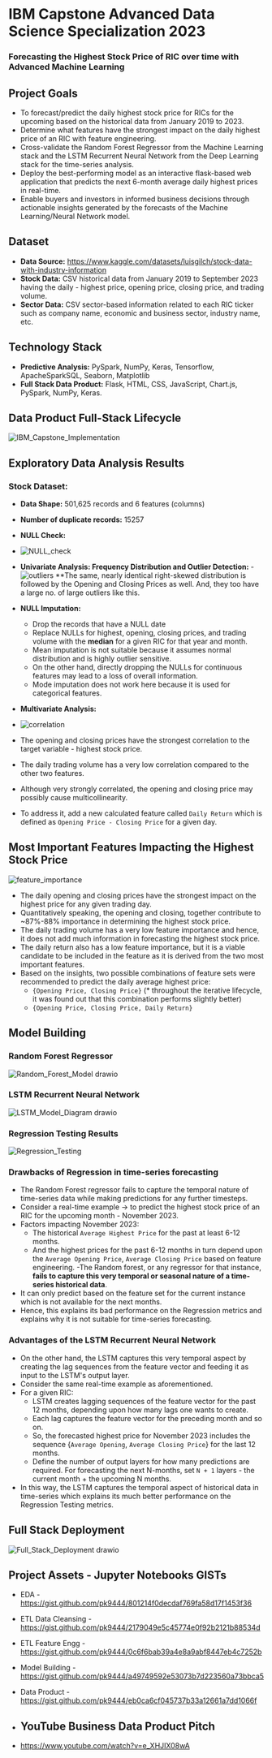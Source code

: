 # IBM Capstone Advanced Data Science Specialization 2023
### Forecasting the Highest Stock Price of RIC over time with Advanced Machine Learning

## Project Goals

- To forecast/predict the daily highest stock price for RICs for the upcoming based on the historical data from January 2019 to 2023.
- Determine what features have the strongest impact on the daily highest price of an RIC with feature engineering.  
- Cross-validate the Random Forest Regressor from the Machine Learning stack and the LSTM Recurrent Neural Network from the Deep Learning stack for the time-series analysis.
- Deploy the best-performing model as an interactive flask-based web application that predicts the next 6-month average daily highest prices in real-time.
- Enable buyers and investors in informed business decisions through actionable insights generated by the forecasts of the Machine Learning/Neural Network model.


 ## Dataset 

 - **Data Source:** https://www.kaggle.com/datasets/luisgilch/stock-data-with-industry-information
 - **Stock Data:** CSV historical data from January 2019 to September 2023 having the daily - highest price, opening price, closing price, and trading volume.  
 - **Sector Data:** CSV sector-based information related to each RIC ticker such as company name, economic and business sector, industry name, etc.

## Technology Stack 

 - **Predictive Analysis:** PySpark, NumPy, Keras, Tensorflow, ApacheSparkSQL, Seaborn, Matplotlib 
 - **Full Stack Data Product:** Flask, HTML, CSS, JavaScript, Chart.js, PySpark, NumPy, Keras.  
     
## Data Product Full-Stack Lifecycle 

![IBM_Capstone_Implementation](https://github.com/pk9444/IBM_Capstone/assets/57378806/0440e104-32f6-432c-a7f1-d18bfff4e173)

## Exploratory Data Analysis Results  

### Stock Dataset: 

- **Data Shape:** 501,625 records and 6 features (columns)
  
- **Number of duplicate records:** 15257

- **NULL Check:**
- ![NULL_check](https://github.com/pk9444/IBM_Capstone/assets/57378806/97de5acc-6465-4580-898b-cd348ed0e052)

- **Univariate Analysis: Frequency Distribution and Outlier Detection:**
-![outliers](https://github.com/pk9444/IBM_Capstone/assets/57378806/314da5bc-8382-4120-bd25-9bc35a814302)
 **The same, nearly identical right-skewed distribution is followed by the Opening and Closing Prices as well. And, they too have a large no. of large outliers like this. 

- **NULL Imputation:**
  - Drop the records that have a NULL date
  - Replace NULLs for highest, opening, closing prices, and trading volume with the **median** for a given RIC for that year and month.
  - Mean imputation is not suitable because it assumes normal distribution and is highly outlier sensitive.
  - On the other hand, directly dropping the NULLs for continuous features may lead to a loss of overall information.
  - Mode imputation does not work here because it is used for categorical features.

- **Multivariate Analysis:**
- ![correlation](https://github.com/pk9444/IBM_Capstone/assets/57378806/62dd055a-3a3e-4614-bbbd-0ffe73020ba1)
- The opening and closing prices have the strongest correlation to the target variable - highest stock price.
- The daily trading volume has a very low correlation compared to the other two features.
- Although very strongly correlated, the opening and closing price may possibly cause multicollinearity.
- To address it, add a new calculated feature called `Daily Return` which is defined as `Opening Price - Closing Price` for a given day. 
 

## Most Important Features Impacting the Highest Stock Price

![feature_importance](https://github.com/pk9444/IBM_Capstone/assets/57378806/66cf58db-5165-4851-9f1d-52c91b26753f)

- The daily opening and closing prices have the strongest impact on the highest price for any given trading day.
- Quantitatively speaking, the opening and closing, together contribute to ~87%-88% importance in determining the highest stock price.
- The daily trading volume has a very low feature importance and hence, it does not add much information in forecasting the highest stock price.
- The daily return also has a low feature importance, but it is a viable candidate to be included in the feature as it is derived from the two most important features. 
- Based on the insights, two possible combinations of feature sets were recommended to predict the daily average highest price:
  - `{Opening Price, Closing Price}` (* throughout the iterative lifecycle, it was found out that this combination performs slightly better)
  - `{Opening Price, Closing Price, Daily Return}` 

## Model Building 

### Random Forest Regressor
![Random_Forest_Model drawio](https://github.com/pk9444/IBM_Capstone/assets/57378806/267b6a75-2b86-44f5-903e-c989943a17ac)


### LSTM Recurrent Neural Network 
![LSTM_Model_Diagram drawio](https://github.com/pk9444/IBM_Capstone/assets/57378806/02889886-5d70-4ad9-999f-69ef8eb3b727)

### Regression Testing Results 
![Regression_Testing](https://github.com/pk9444/IBM_Capstone/assets/57378806/41aa468f-72bd-4adf-bd52-4fa89fdaf366)

### Drawbacks of Regression in time-series forecasting 
- The Random Forest regressor fails to capture the temporal nature of time-series data while making predictions for any further timesteps.
- Consider a real-time example -> to predict the highest stock price of an RIC for the upcoming month - November 2023.
- Factors impacting November 2023:
  - The historical `Average Highest Price` for the past at least 6-12 months.
  - And the highest prices for the past 6-12 months in turn depend upon the `Average Opening Price`, `Average Closing Price` based on feature engineering. 
-The Random forest, or any regressor for that instance, **fails to capture this very temporal or seasonal nature of a time-series historical data**.
- It can only predict based on the feature set for the current instance which is not available for the next months.
- Hence, this explains its bad performance on the Regression metrics and explains why it is not suitable for time-series forecasting.

### Advantages of the LSTM Recurrent Neural Network  
- On the other hand, the LSTM captures this very temporal aspect by creating the lag sequences from the feature vector and feeding it as input to the LSTM's output layer. 
- Consider the same real-time example as aforementioned.
- For a given RIC:
  - LSTM creates lagging sequences of the feature vector for the past 12 months, depending upon how many lags one wants to create.
  - Each lag captures the feature vector for the preceding month and so on. 
  - So, the forecasted highest price for November 2023 includes the sequence {`Average Opening`, `Average Closing Price`} for the last 12 months.
  - Define the number of output layers for how many predictions are required. For forecasting the next N-months, set `N + 1` layers - the current month + the upcoming N months. 
- In this way, the LSTM captures the temporal aspect of historical data in time-series which explains its much better performance on the Regression Testing metrics.

## Full Stack Deployment 

![Full_Stack_Deployment drawio](https://github.com/pk9444/IBM_Capstone/assets/57378806/e1eca443-35d6-4af9-9a0f-a819c0c52d64)



## Project Assets - Jupyter Notebooks GISTs

- EDA - https://gist.github.com/pk9444/801214f0decdaf769fa58d17f1453f36
- ETL Data Cleansing - https://gist.github.com/pk9444/2179049e5c45774e0f92b2121b88534d
- ETL Feature Engg - https://gist.github.com/pk9444/0c6f6bab39a4e8a9abf8447eb4c7252b
- Model Building - https://gist.github.com/pk9444/a49749592e53073b7d223560a73bbca5
- Data Product - https://gist.github.com/pk9444/eb0ca6cf045737b33a12661a7dd1066f

- ## YouTube Business Data Product Pitch 

- https://www.youtube.com/watch?v=e_XHJIX08wA








